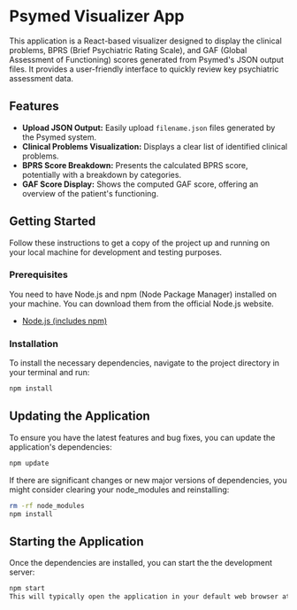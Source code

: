 # Psymed Visualizer App

This application is a React-based visualizer designed to display the clinical problems, BPRS (Brief Psychiatric Rating Scale), and GAF (Global Assessment of Functioning) scores generated from Psymed's JSON output files. It provides a user-friendly interface to quickly review key psychiatric assessment data.

## Features

* **Upload JSON Output:** Easily upload `filename.json` files generated by the Psymed system.
* **Clinical Problems Visualization:** Displays a clear list of identified clinical problems.
* **BPRS Score Breakdown:** Presents the calculated BPRS score, potentially with a breakdown by categories.
* **GAF Score Display:** Shows the computed GAF score, offering an overview of the patient's functioning.

## Getting Started

Follow these instructions to get a copy of the project up and running on your local machine for development and testing purposes.

### Prerequisites

You need to have Node.js and npm (Node Package Manager) installed on your machine. You can download them from the official Node.js website.

* [Node.js (includes npm)](https://nodejs.org/en/download/)

### Installation

To install the necessary dependencies, navigate to the project directory in your terminal and run:

```bash
npm install
```

## Updating the Application

To ensure you have the latest features and bug fixes, you can update the application's dependencies:

```bash
npm update
```

If there are significant changes or new major versions of dependencies, you might consider clearing your node_modules and reinstalling:

```bash
rm -rf node_modules
npm install
```

## Starting the Application
Once the dependencies are installed, you can start the the development server:

```bash
npm start
This will typically open the application in your default web browser at http://localhost:3000.
```